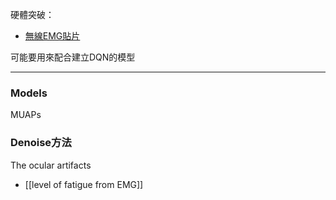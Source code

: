 硬體突破：
- [無線EMG貼片](https://www.bio-translational-exoskeleton.com/)

可能要用來配合建立DQN的模型

---
### Models
MUAPs
### Denoise方法


The ocular artifacts

- [[level of fatigue from EMG]]